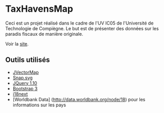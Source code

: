 TaxHavensMap
==============
Ceci est un projet réalisé dans le cadre de l'UV IC05 de l'Université de Technologie de Compiègne. Le but est de présenter des données sur les 
paradis fiscaux de manière originale.

Voir la [site](http://taxhavensmap.com).

## Outils utilisés

- [JVectorMap](http://jvectormap.com/)
- [Snap.svg](http://snapsvg.io/)
- [JQuery 1.10](http://jquery.com/)
- [Bootstrap 3](http://getbootstrap.com)
- [i18next](http://i18next.com)
- [Worldbank Data] (http://data.worldbank.org/node/18) pour les informations sur les pays
